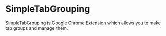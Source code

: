 SimpleTabGrouping
=================

SimpleTabGrouping is Google Chrome Extension which allows you to make tab groups and manage them.
